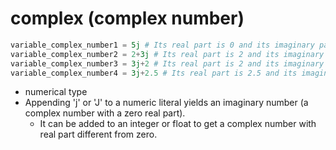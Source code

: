 # complex (complex number)
```python
variable_complex_number1 = 5j # Its real part is 0 and its imaginary part is 5j
variable_complex_number2 = 2+3j # Its real part is 2 and its imaginary part is 3j
variable_complex_number3 = 3j+2 # Its real part is 2 and its imaginary part is 3j
variable_complex_number4 = 3j+2.5 # Its real part is 2.5 and its imaginary part is 3j
``` 
- numerical type
- Appending 'j' or 'J' to a numeric literal yields an imaginary number (a complex number with a zero real part).
    - It can be added to an integer or float to get a complex number with real part different from zero.